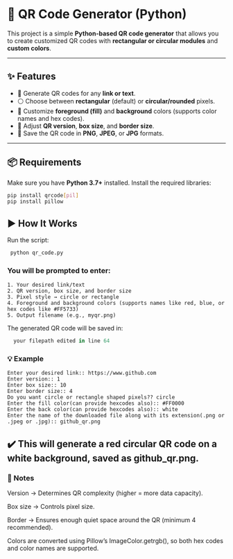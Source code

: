 # 📌 QR Code Generator (Python)

This project is a simple **Python-based QR code generator** that allows you to create customized QR codes with **rectangular or circular modules** and **custom colors**.

---

## ✨ Features
- 🔗 Generate QR codes for any **link or text**.  
- ⚪ Choose between **rectangular** (default) or **circular/rounded** pixels.  
- 🎨 Customize **foreground (fill)** and **background** colors (supports color names and hex codes).  
- 📏 Adjust **QR version**, **box size**, and **border size**.  
- 💾 Save the QR code in **PNG**, **JPEG**, or **JPG** formats.  

---

## 📦 Requirements
Make sure you have **Python 3.7+** installed. Install the required libraries:

```bash
pip install qrcode[pil]
pip install pillow
```

## ▶️ How It Works

Run the script:
```bash
 python qr_code.py
```
### You will be prompted to enter:
    1. Your desired link/text
    2. QR version, box size, and border size
    3. Pixel style → circle or rectangle
    4. Foreground and background colors (supports names like red, blue, or hex codes like #FF5733)
    5. Output filename (e.g., myqr.png)

The generated QR code will be saved in:
```swift
  your filepath edited in line 64
```

### 💡 Example
```text
Enter your desired link:: https://www.github.com
Enter version:: 1
Enter box size:: 10
Enter border size:: 4
Do you want circle or rectangle shaped pixels?? circle
Enter the fill color(can provide hexcodes also):: #FF0000
Enter the back color(can provide hexcodes also):: white
Enter the name of the downloaded file along with its extension(.png or .jpeg or .jpg):: github_qr.png
```

## ✔️ This will generate a red circular QR code on a white background, saved as github_qr.png.

### 📌 Notes

Version → Determines QR complexity (higher = more data capacity).

Box size → Controls pixel size.

Border → Ensures enough quiet space around the QR (minimum 4 recommended).

Colors are converted using Pillow’s ImageColor.getrgb(), so both hex codes and color names are supported.
